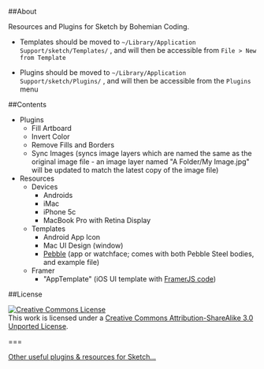 ##About

Resources and Plugins for Sketch by Bohemian Coding.

* Templates should be moved to `~/Library/Application Support/sketch/Templates/` , and will then be accessible from `File > New from Template`

* Plugins should be moved to `~/Library/Application Support/sketch/Plugins/` , and will then be accessible from the `Plugins` menu

##Contents

* Plugins
	* Fill Artboard
	* Invert Color
	* Remove Fills and Borders
	* Sync Images (syncs image layers which are named the same as the original image file - an image layer named "A Folder/My Image.jpg" will be updated to match the latest copy of the image file)
* Resources
	* Devices
		* Androids
		* iMac
		* iPhone 5c
		* MacBook Pro with Retina Display
	* Templates
		* Android App Icon
		* Mac UI Design (window)
		* [Pebble](https://getpebble.com) (app or watchface; comes with both Pebble Steel bodies, and example file)
	* Framer
		* "AppTemplate" (iOS UI template with [FramerJS code](https://github.com/sebj/Sketch/blob/master/Resources/Framer/AppTemplate/app.js))

##License

<a rel="license" href="http://creativecommons.org/licenses/by-sa/3.0/deed.en_US"><img alt="Creative Commons License" style="border-width:0" src="http://i.creativecommons.org/l/by-sa/3.0/88x31.png" /></a><br />This work is licensed under a <a rel="license" href="http://creativecommons.org/licenses/by-sa/3.0/deed.en_US">Creative Commons Attribution-ShareAlike 3.0 Unported License</a>.

===

<a href="https://gist.github.com/bomberstudios/7694497">Other useful plugins & resources for Sketch...</a>
